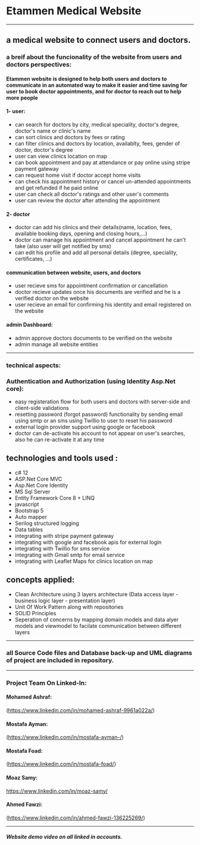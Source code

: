 # Etammen Medical Website 
***
## a medical website to connect users and doctors.

### a breif about the funcionality of the website from users and doctors perspectives:

#### Etammen website is designed to help both users and doctors to communicate in an automated way to make it easier and time saving for user to book doctor appointments, and for doctor to reach out to help more people

#### 1- user:
- can search for doctors by city, medical speciality, doctor's degree, doctor's name or clinic's name
- can sort clinics and doctors by fees or rating
- can filter clinics and doctors by location, availablty, fees, gender of doctor, doctor's degree
- user can view clinics location on map
- can book appointment and pay at attendance or pay online using stripe payment gateway
- can request home visit if doctor accept home visits
- can check his appointment history or cancel un-attended appointments and get refunded if he paid online
- user can check all doctor's ratings and other user's comments
- user can review the doctor after attending the appointment

  
#### 2- doctor
- doctor can add his clinics and their details(name, location, fees, available booking days, opening and closing hours,...)
- doctor can manage his appointment and cancel appointment he can't take (also user will get notified by sms)
- can edit his profile and add all personal details (degree, speciality, certificates, ...)


#### communication between website, users, and doctors
- user recieve sms for appointment confirmation or cancellation
- doctor recieve updates once his documents are verified and he is a verified doctor on the website
- user recieve an email for confirming his identity and email registered on the website

#### admin Dashboard:
- admin approve doctors documents to be verified on the website
- admin manage all website entities 

***
### technical aspects:

### Authentication and Authorization (using Identity Asp.Net core):
- easy registeration flow for both users and doctors with server-side and client-side validations
- resetting password (forgot password) functionality by sending email using smtp or an sms using Twillio to user to reset his password
- external login provider support using google or facebook
- doctor can de-activate his account to not appear on user's searches, also he can re-activate it at any time

## technologies and tools used :
- c# 12
- ASP.Net Core MVC
- Asp.Net Core Identity
- MS Sql Server
- Entity Framework Core 8 + LINQ
- javascript
- Bootstrap 5
- Auto mapper
- Serilog structured logging
- Data tables
- integrating with stripe payment gateway
- integrating with google and facebook apis for external login
- integrating with Twillio for sms service 
- integrating with Gmail smtp for email service 
- integrating with Leaflet Maps for clinics location on map 


## concepts applied:
- Clean Architecture using 3 layers architecture (Data access layer - business logic layer - presentation layer)
- Unit Of Work Pattern along with repositories
- SOLID Principles    
- Seperation of concerns by mapping domain models and data alyer models and viewmodel to facilate communication between different layers


***
### all Source Code files and Database back-up and UML diagrams of project are included in repository.
***

### Project Team On Linked-In: 

#### Mohamed Ashraf:
  (https://www.linkedin.com/in/mohamed-ashraf-9961a022a/)

#### Mostafa Ayman:
  (https://www.linkedin.com/in/mostafa-ayman-/)

#### Mostafa Foad: 
  (https://www.linkedin.com/in/mostafa-foad/)

#### Moaz Samy:
  https://www.linkedin.com/in/moaz-samy/

#### Ahmed Fawzi: 
  (https://www.linkedin.com/in/ahmed-fawzi-136225269/)

***
##### Website demo video on all linked in accounts.

 
